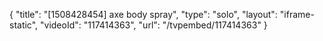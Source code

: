 {
    "title": "[1508428454] axe body spray",
    "type": "solo",
    "layout": "iframe-static",
    "videoId": "117414363",
    "url": "\/tvpembed\/117414363"
}